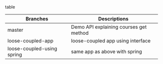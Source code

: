 table 


| Branches                   | Descriptions                           |
|----------------------------|----------------------------------------|
| master                     | Demo API explaining courses get method |
| loose-coupled-app          | loose-coupled app using interface      |
| loose-coupled-using spring | same app as above with spring          |

